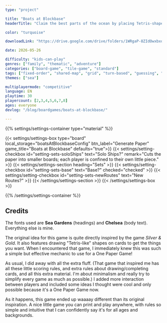 ```yaml
---
type: "project"

title: "Boats at Blockbase"
headerTitle: "Claim the best parts of the ocean by placing Tetris-shaped blocks on a shared map."

color: "turquoise"

downloadLink: "https://drive.google.com/drive/folders/1WRgaP-8ZIdOwxbxqHvPLKuSP7A_w8-N8"

date: 2026-05-26

difficulty: "kids-can-play"
genres: ["family", "thematic", "adventure"]
categories: ["board-game", "tile-game", "standard"]
tags: ["fixed-order", "shared-map", "grid", "turn-based", "guessing", "bias", "variable-setup", "orientation", "set-collection", "high-score"]
themes: ["sea"]

multiplayermode: "competitive"
language: EN
playtime: 30
playercount: [2,3,4,5,6,7,8]
ages: everyone
devlog: "/blog/boardgames/boats-at-blockbase/"

---
```


{{% settings/settings-container type="material" %}}

{{< settings/settings-box type="board" local_storage="boatsAtBlockbaseConfig" btn_label="Generate Paper" game_title="Boats at Blockbase" defaults="true">}}
  {{< settings/setting-checkbox id="setting-sets-soloShips" text="Solo Ships?" remark="Cuts the paper into smaller boards; each player is confined to their own little piece." >}}
  {{< settings/settings-section heading="Sets" >}}
    {{< settings/setting-checkbox id="setting-sets-base" text="Base?" checked="checked" >}}
    {{< settings/setting-checkbox id="setting-sets-newRoutes" text="New Routes?" >}}
  {{< /settings/settings-section >}}
{{< /settings/settings-box >}}

{{% /settings/settings-container %}}

## Credits

The fonts used are **Sea Gardens** (headings) and **Chelsea** (body text). Everything else is mine.

The original idea for this game is quite directly inspired by the game _Silver & Gold_. It also features drawing "Tetris-like" shapes on cards to get the things you want. When I encountered that game, I immediately knew this was such a simple but effective mechanic to use for a One Paper Game!

As usual, I did away with all the extra fluff. (That game that inspired me has all these little scoring rules, and extra rules about drawing/completing cards, and all this extra material. I'm about minimalism and really try to simplify every game as much as possible.) I added more interaction between players and included some ideas I thought were cool and only possible because it's a One Paper Game now.

As it happens, this game ended up waaaay different than its original inspiration. A nice little game you can print and play anywhere, with rules so simple and intuitive that I can confidently say it's for all ages and backgrounds.
